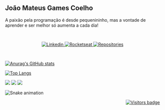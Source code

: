 ## João Mateus Games Coelho

<p>A paixão pela programação é desde pequenininho, mas a vontade de aprender e ser melhor só aumenta a cada dia!</p>

<br>

<p>
  <p align="center">
    <a href="https://www.linkedin.com/in/joão-mateus-coelho/" target="blank">
      <img src="https://img.shields.io/badge/linkedin-%230077B5.svg?&style=for-the-badge&logo=linkedin&logoColor=white" alt="Linkedin">
    </a>

  <a href="https://app.rocketseat.com.br/me/mateusgcoelho" target="blank">
      <img src="https://img.shields.io/badge/rocketseat-%238257e6.svg?&style=for-the-badge" alt="Rocketseat" />
  </a>
  
  <a href="https://github.com/mateusgcoelho/repositories" target="_blank">
    <img src="https://badges.pufler.dev/repos/mateusgcoelho?style=for-the-badge&color=%23D3D3D3" alt="Repositories" />
  </a>
  </p>

</p>

<br>

<p align="center">

[![Anurag's GitHub stats](https://github-readme-stats.vercel.app/api?username=mateusgcoelho&theme=radical)](https://github-readme-stats.vercel.app/api?username=mateusgcoelho&theme=radical)
</p>

  [![Top Langs](https://github-readme-stats.vercel.app/api/top-langs/?username=mateusgcoelho&layout=compact&theme=radical)](https://github.com/anuraghazra/github-readme-stats)


<div> 
  <a href="https://instagram.com/luzi_freitas1" target="_blank"><img src="https://img.shields.io/badge/-Instagram-%23E4405F?style=for-the-badge&logo=instagram&logoColor=white" target="_blank"></a>
  <a href = "mailto:freitas.lu@outlook.com"><img src="https://img.shields.io/badge/-Gmail-%23333?style=for-the-badge&logo=gmail&logoColor=white" target="_blank"></a>
  <a href="https://www.linkedin.com/in/freitasluziane" target="_blank"><img src="https://img.shields.io/badge/-LinkedIn-%230077B5?style=for-the-badge&logo=linkedin&logoColor=white" target="_blank"></a> 
 
 ![Snake animation](https://github.com/LuzianeFreitas/LuzianeFreitas/blob/output/github-contribution-grid-snake.svg)
 
</div>


<div align="right">
  <a href="https://badges.pufler.dev">
      <img src="https://badges.pufler.dev/visits/LuzianeFreitas/LuzianeFreitas" alt="Visitors badge" />
   </a>
</div>


